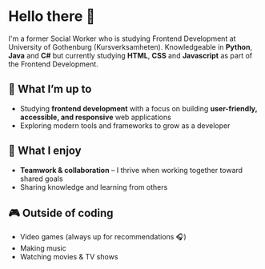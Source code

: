 # Hello there 👋  

I'm a former Social Worker who is studying Frontend Development at University of Gothenburg (Kursverksamheten). Knowledgeable in **Python**, **Java** and **C#** but currently studying **HTML**, **CSS** and **Javascript** as part of the Frontend Development.

## 🌱 What I’m up to
- Studying **frontend development** with a focus on building **user-friendly, accessible, and responsive** web applications  
- Exploring modern tools and frameworks to grow as a developer  

## 🤝 What I enjoy
- **Teamwork & collaboration** – I thrive when working together toward shared goals  
- Sharing knowledge and learning from others  

## 🎮 Outside of coding
- Video games (always up for recommendations 🎧)  
- Making music  
- Watching movies & TV shows  
